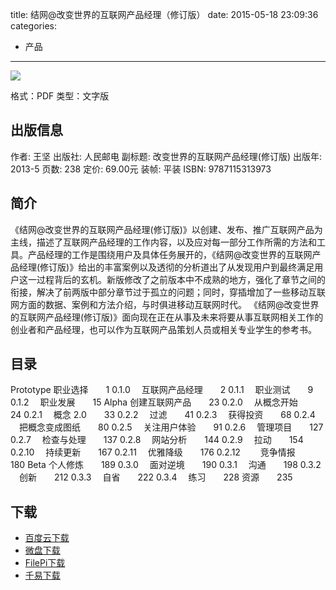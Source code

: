 title: 结网@改变世界的互联网产品经理（修订版）
date: 2015-05-18 23:09:36
categories:
  - 产品
---

![](http://img3.douban.com/lpic/s26373622.jpg)

格式：PDF
类型：文字版

<!--more-->

## 出版信息 ##

作者: 王坚 
出版社: 人民邮电
副标题: 改变世界的互联网产品经理(修订版)
出版年: 2013-5
页数: 238
定价: 69.00元
装帧: 平装
ISBN: 9787115313973

## 简介 ##

《结网@改变世界的互联网产品经理(修订版)》以创建、发布、推广互联网产品为主线，描述了互联网产品经理的工作内容，以及应对每一部分工作所需的方法和工具。产品经理的工作是围绕用户及具体任务展开的，《结网@改变世界的互联网产品经理(修订版)》给出的丰富案例以及透彻的分析道出了从发现用户到最终满足用户这一过程背后的玄机。新版修改了之前版本中不成熟的地方，强化了章节之间的衔接，解决了前两版中部分章节过于孤立的问题；同时，穿插增加了一些移动互联网方面的数据、案例和方法介绍，与时俱进移动互联网时代。
《结网@改变世界的互联网产品经理(修订版)》面向现在正在从事及未来将要从事互联网相关工作的创业者和产品经理，也可以作为互联网产品策划人员或相关专业学生的参考书。

## 目录 ##

Prototype 职业选择　　1
0.1.0 　互联网产品经理　　2
0.1.1 　职业测试　　9
0.1.2 　职业发展　　15
Alpha 创建互联网产品　　23
0.2.0 　从概念开始　　24
0.2.1 　概念 2.0　　33
0.2.2 　过滤　　41
0.2.3 　获得投资　　68
0.2.4 　把概念变成图纸　　80
0.2.5 　关注用户体验　　91
0.2.6 　管理项目　　127
0.2.7 　检查与处理　　137
0.2.8 　网站分析　　144
0.2.9 　拉动　　154
0.2.10 　持续更新　　167
0.2.11 　优雅降级　　176
0.2.12 　　竞争情报　　180
Beta 个人修炼　　189
0.3.0 　面对逆境　　190
0.3.1 　沟通　　198
0.3.2 　创新　　212
0.3.3 　自省　　222
0.3.4 　练习　　228
资源　　235

## 下载 ##

+ [百度云下载](http://pan.baidu.com/s/1c095TMo)
+ [微盘下载](http://vdisk.weibo.com/s/aADaW4YREXzhQ)
+ [FilePi下载](http://filepi.com/i/R8iOvcq)
+ [千易下载](http://1000eb.com/1gggq)

<!-- 1e
+ [微盘下载](http://vdisk.weibo.com/s/aADaW4YREXZaM)
+ [MEGA下载](https://mega.co.nz/#!HQ9gkYhC!OzYOsOu5Ypy4Qa1OPSDDS_gyaC_VgQcObkNIze7LE-I)
-->